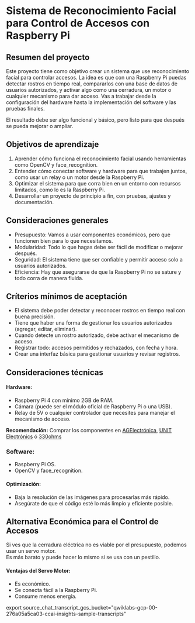 # Sistema de Reconocimiento Facial para Control de Accesos con Raspberry Pi

## Resumen del proyecto

Este proyecto tiene como objetivo crear un sistema que use reconocimiento facial para controlar accesos. La idea es que con una Raspberry Pi puedas detectar rostros en tiempo real, compararlos con una base de datos de usuarios autorizados, y activar algo como una cerradura, un motor o cualquier mecanismo para dar acceso. Vas a trabajar desde la configuración del hardware hasta la implementación del software y las pruebas finales.  

El resultado debe ser algo funcional y básico, pero listo para que después se pueda mejorar o ampliar.

## Objetivos de aprendizaje 
1. Aprender cómo funciona el reconocimiento facial usando herramientas como OpenCV y face_recognition.
2. Entender cómo conectar software y hardware para que trabajen juntos, como usar un relay o un motor desde la Raspberry Pi.
3. Optimizar el sistema para que corra bien en un entorno con recursos limitados, como lo es la Raspberry Pi.
4. Desarrollar un proyecto de principio a fin, con pruebas, ajustes y documentación.

## Consideraciones generales

- Presupuesto: Vamos a usar componentes económicos, pero que funcionen bien para lo que necesitamos.
- Modularidad: Todo lo que hagas debe ser fácil de modificar o mejorar después.
- Seguridad: El sistema tiene que ser confiable y permitir acceso solo a usuarios autorizados.
- Eficiencia: Hay que asegurarse de que la Raspberry Pi no se sature y todo corra de manera fluida.

## Críterios mínimos de aceptación

- El sistema debe poder detectar y reconocer rostros en tiempo real con buena precisión.
- Tiene que haber una forma de gestionar los usuarios autorizados (agregar, editar, eliminar).
- Cuando detecte un rostro autorizado, debe activar el mecanismo de acceso.
- Registrar todo: accesos permitidos y rechazados, con fecha y hora.
- Crear una interfaz básica para gestionar usuarios y revisar registros.

## Consideraciones técnicas

#### Hardware:
- Raspberry Pi 4 con mínimo 2GB de RAM.
- Cámara (puede ser el módulo oficial de Raspberry Pi o una USB).
- Relay de 5V o cualquier controlador que necesites para manejar el mecanismo de acceso.

__Recomendación:__ Comprar los componentes en [AGElectrónica](https://www.agelectronica.com/?sc=general), [UNIT Electrónics](https://uelectronics.com/) ó  [330ohms](https://www.330ohms.com/)

### Software:
- Raspberry Pi OS.
- OpenCV y face_recognition.

#### Optimización:
- Baja la resolución de las imágenes para procesarlas más rápido.
- Asegúrate de que el código esté lo más limpio y eficiente posible.


## Alternativa Económica para el Control de Accesos
Si ves que la cerradura eléctrica no es viable por el presupuesto, podemos usar un servo motor.  
Es más barato y puede hacer lo mismo si se usa con un pestillo.

#### Ventajas del Servo Motor:

- Es económico.
- Se conecta fácil a la Raspberry Pi.
- Consume menos energía.

export source_chat_transcript_gcs_bucket="qwiklabs-gcp-00-276a05a5ca03-ccai-insights-sample-transcripts"
